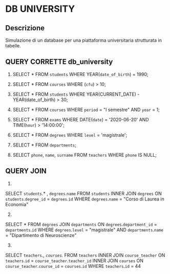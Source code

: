 # DB UNIVERSITY

## Descrizione 
Simulazione di un database per una piattaforma universitaria strutturata in tabelle. 



## QUERY CORRETTE db_university


1. SELECT
    *
FROM
    `students`
WHERE
    YEAR(`date_of_birth`) = 1990;
2. SELECT
    *
FROM
    `courses`
WHERE
    (`cfu`) > 10;
3. SELECT
    *
FROM
    `students`
WHERE
    YEAR(CURRENT_DATE) - YEAR(date_of_birth) > 30;

4. SELECT
    *
FROM
    `courses`
WHERE
    `period` = "I semestre" AND `year` = 1;

5. SELECT
    *
FROM
    `exams`
WHERE
    DATE(`date`) = '2020-06-20' AND TIME(`hour`) > '14:00:00';

6. SELECT
    *
FROM
    `degrees`
WHERE
    `level` = 'magistrale';


7. SELECT
    *
FROM
    `departments`;



8. SELECT
    `phone`,
    `name`,
    `surname`
FROM
    `teachers`
WHERE
    `phone` IS NULL;

  ## QUERY JOIN

  1.  

SELECT `students`.* ,  `degrees`.`name`
FROM `students`
INNER JOIN `degrees` ON `students`.`degree_id` = `degrees`.`id`
WHERE `degrees`.`name` = "Corso di Laurea in Economia"

2. 
  
SELECT
    *
FROM
    `degrees`
JOIN `departments` ON `degrees`.`department_id` = `departments`.`id`
WHERE  `degrees`.`level` = "magistrale" AND `departments`.`name` = "Dipartimento di Neuroscienze"

3. 


SELECT `teachers`.*, `courses`.*
FROM `teachers`
INNER JOIN `course_teacher` ON `teachers`.`id` = `course_teacher`.`teacher_id`
INNER JOIN `courses` ON `course_teacher`.`course_id` = `courses`.`id`
WHERE `teachers`.`id` = 44

  
